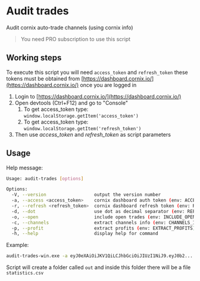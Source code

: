 # Audit trades

Audit cornix auto-trade channels (using cornix info)

> You need PRO subscription to use this script

## Working steps

To execute this script you will need `access_token` and `refresh_token` these tokens must be obtained from [https://dashboard.cornix.io/](https://dashboard.cornix.io/) once you are logged in

1. Login to [https://dashboard.cornix.io/](https://dashboard.cornix.io/)
2. Open devtools (Ctrl+F12) and go to "Console"
   1. To get access_token type: `window.localStorage.getItem('access_token')`
   2. To get access_token type: `window.localStorage.getItem('refresh_token')`
3. Then use _access_token_ and _refresh_token_ as script parameters

## Usage

Help message:

```bash
Usage: audit-trades [options]

Options:
  -V, --version                  output the version number
  -a, --access <access_token>    cornix dashboard auth token (env: ACCESS_TOKEN)
  -r, --refresh <refresh_token>  cornix dashboard refresh token (env: REFRESH_TOKEN)
  -d, --dot                      use dot as decimal separator (env: REPLACE_DOT)
  -o, --open                     include open trades (env: INCLUDE_OPEN)
  -c, --channels                 extract channels info (env: CHANNELS_INFO)
  -p, --profit                   extract profits (env: EXTRACT_PROFITS)
  -h, --help                     display help for command
```

Example:

```bash
audit-trades-win.exe -a eyJ0eXAiOiJKV1QiLCJhbGciOiJIUzI1NiJ9.eyJ0b2... -r eyJ0eXAiOiJKV1QiLCJhbGciOiJIUzI1NiJ9.eyJ0b2tlbl90eX... --dot
```

Script will create a folder called `out` and inside this folder there will be a file `statistics.csv`
